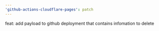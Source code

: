 ```yaml
---
'github-actions-cloudflare-pages': patch
---
```


feat: add payload to github deployment that contains infomation to delete
